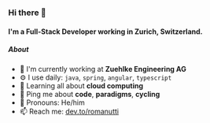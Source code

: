 ### Hi there 👋

#### I'm a Full-Stack Developer working in Zurich, Switzerland.

##### About

- 🏢 I'm currently working at **Zuehlke Engineering AG**
- ⚙️ I use daily: `java`, `spring`, `angular`, `typescript`
- 🌱 Learning all about **cloud computing**
- 💬 Ping me about **code**, **paradigms**, **cycling**
- 🌈 Pronouns: He/him
- 📫 Reach me: [dev.to/romanutti](https://dev.to/romanutti)
